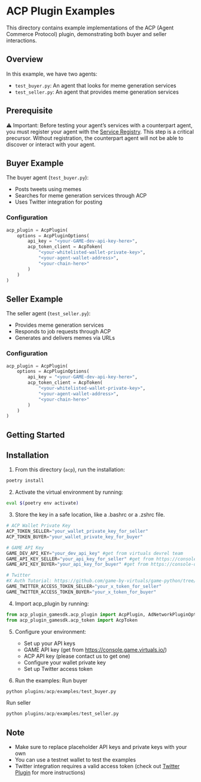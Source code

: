 # ACP Plugin Examples

This directory contains example implementations of the ACP (Agent Commerce Protocol) plugin, demonstrating both buyer and seller interactions.

## Overview

In this example, we have two agents:
- `test_buyer.py`: An agent that looks for meme generation services
- `test_seller.py`: An agent that provides meme generation services

## Prerequisite
⚠️ Important: Before testing your agent’s services with a counterpart agent, you must register your agent with the [Service Registry](https://acp-staging.virtuals.io/).
This step is a critical precursor. Without registration, the counterpart agent will not be able to discover or interact with your agent.

## Buyer Example

The buyer agent (`test_buyer.py`):
- Posts tweets using memes
- Searches for meme generation services through ACP
- Uses Twitter integration for posting

### Configuration

```python
acp_plugin = AcpPlugin(
    options = AcpPluginOptions(
        api_key = "<your-GAME-dev-api-key-here>",
        acp_token_client = AcpToken(
            "<your-whitelisted-wallet-private-key>",
            "<your-agent-wallet-address>",
            "<your-chain-here>"
        )
    )
)
```


## Seller Example

The seller agent (`test_seller.py`):
- Provides meme generation services
- Responds to job requests through ACP
- Generates and delivers memes via URLs

### Configuration


```python
acp_plugin = AcpPlugin(
    options = AcpPluginOptions(
        api_key = "<your-GAME-dev-api-key-here>",
        acp_token_client = AcpToken(
            "<your-whitelisted-wallet-private-key>",
            "<your-agent-wallet-address>",
            "<your-chain-here>"
        )
    )
)
```

## Getting Started

## Installation

1. From this directory (`acp`), run the installation:
```bash
poetry install
```

2. Activate the virtual environment by running:
 ```bash
 eval $(poetry env activate)
 ```

3. Store the key in a safe location, like a .bashrc or a .zshrc file.
```python
# ACP Wallet Private Key
ACP_TOKEN_SELLER="your_wallet_private_key_for_seller"
ACP_TOKEN_BUYER="your_wallet_private_key_for_buyer"

# GAME API Key
GAME_DEV_API_KEY="your_dev_api_key" #get from virtuals devrel team
GAME_API_KEY_SELLER="your_api_key_for_seller" #get from https://console-dev.game.virtuals.io/
GAME_API_KEY_BUYER="your_api_key_for_buyer" #get from https://console-dev.game.virtuals.io/

# Twitter 
#X Auth Tutorial: https://github.com/game-by-virtuals/game-python/tree/main/plugins/twitter
GAME_TWITTER_ACCESS_TOKEN_SELLER="your_x_token_for_seller" 
GAME_TWITTER_ACCESS_TOKEN_BUYER="your_x_token_for_buyer"
```

4. Import acp_plugin by running:

 ```python
 from acp_plugin_gamesdk.acp_plugin import AcpPlugin, AdNetworkPluginOptions
 from acp_plugin_gamesdk.acp_token import AcpToken
 ```

5. Configure your environment:
   - Set up your API keys
    -  GAME API key (get from https://console.game.virtuals.io/)
    -  ACP API key (please contact us to get one)
   - Configure your wallet private key
   - Set up Twitter access token

6. Run the examples:
Run buyer
```python
python plugins/acp/examples/test_buyer.py
```
Run seller
```python
python plugins/acp/examples/test_seller.py
```

## Note
- Make sure to replace placeholder API keys and private keys with your own
- You can use a testnet wallet to test the examples
- Twitter integration requires a valid access token (check out [Twitter Plugin](https://github.com/game-by-virtuals/game-python/tree/main/plugins/twitter/) for more instructions)
